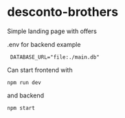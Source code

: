 # desconto-brothers
Simple landing page with offers

.env for backend example
```
 DATABASE_URL="file:./main.db"
```

Can start frontend with
```
npm run dev
```

and backend

```
npm start
```
